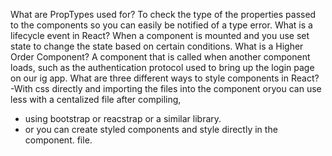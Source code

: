 What are PropTypes used for?
To check the type of the properties passed to the components so you can easily be notified of a type error.
What is a lifecycle event in React?
When a component is mounted and you use set state to change the state based on certain conditions.
What is a Higher Order Component?
A component that is called when another component loads, such as the authentication protocol used to bring up the login page on our ig app.
What are three different ways to style components in React?
-With css directly and importing the files into the component oryou can use less with a centalized file after compiling,
- using bootstrap or reacstrap or a similar library.
- or you can create styled components and style directly in the component. file.
